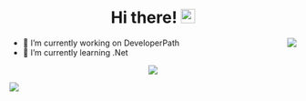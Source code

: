 <div align="center">
   <h1>Hi there! <img src="https://media.giphy.com/media/hvRJCLFzcasrR4ia7z/giphy.gif" width="25px"></h1>
</div>


<img align="right" src="https://github-readme-stats.vercel.app/api?username=sbenzenko&count_private=true&show_icons=true&hide_title=true&hide=stars" />

- 🔭 I’m currently working on DeveloperPath
- 🌱 I’m currently learning .Net

<div align="center">
   <img src="https://github-profile-trophy.vercel.app/?username=sbenzenko&theme=flat&no-frame=true&margin-w=30" />
</div>

<!-- It is https://yhype.me/ views count tracker, please remove it or use your own -->
![](https://hit.yhype.me/github/profile?user_id=7808628)

